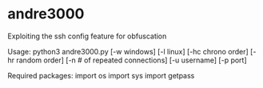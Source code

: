 # andre3000
Exploiting the ssh config feature for obfuscation

Usage: python3 andre3000.py [-w windows] [-l linux]  [-hc chrono order] [-hr random order] [-n # of repeated connections] [-u username] [-p port]

Required packages:
import os
import sys
import getpass
